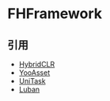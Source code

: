 # FHFramework
## 引用
* [HybridCLR](https://github.com/focus-creative-games/hybridclr)
* [YooAsset](https://github.com/tuyoogame/YooAsset)
* [UniTask](https://github.com/Cysharp/UniTask)
* [Luban](https://github.com/focus-creative-games/luban)